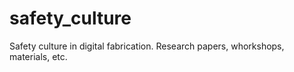 # safety_culture
Safety culture in digital fabrication. Research papers, whorkshops, materials, etc.
